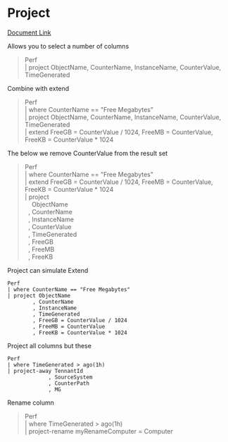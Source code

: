 # Project

[Document Link](https://kusto.azurewebsites.net/docs/query/projectoperator.html)

Allows you to select a number of columns
> Perf  
> | project ObjectName, CounterName, InstanceName, CounterValue, TimeGenerated

Combine with extend
> Perf  
> | where CounterName == "Free Megabytes"  
> | project ObjectName, CounterName, InstanceName, CounterValue, TimeGenerated  
> | extend FreeGB = CounterValue / 1024, FreeMB = CounterValue, FreeKB = CounterValue * 1024

The below we remove CounterValue from the result set
> Perf  
> | where CounterName == "Free Megabytes"  
> | extend FreeGB = CounterValue / 1024, FreeMB = CounterValue, FreeKB = CounterValue * 1024  
> | project  
> &nbsp;&nbsp;&nbsp;&nbsp;ObjectName  
> &nbsp;&nbsp;, CounterName  
> &nbsp;&nbsp;, InstanceName  
> &nbsp;&nbsp;, CounterValue  
> &nbsp;&nbsp;, TimeGenerated  
> &nbsp;&nbsp;, FreeGB  
> &nbsp;&nbsp;, FreeMB  
> &nbsp;&nbsp;, FreeKB

Project can simulate Extend

    Perf  
    | where CounterName == "Free Megabytes"  
    | project ObjectName  
            , CounterName  
            , InstanceName  
            , TimeGenerated  
            , FreeGB = CounterValue / 1024  
            , FreeMB = CounterValue  
            , FreeKB = CounterValue * 1024

Project all columns but these

    Perf  
    | where TimeGenerated > ago(1h)  
    | project-away TennantId  
                 , SourceSystem  
                 , CounterPath  
                 , MG

Rename column
> Perf  
> | where TimeGenerated > ago(1h)  
> | project-rename myRenameComputer = Computer
